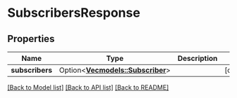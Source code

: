 # SubscribersResponse

## Properties

Name | Type | Description | Notes
------------ | ------------- | ------------- | -------------
**subscribers** | Option<[**Vec<models::Subscriber>**](Subscriber.md)> |  | [optional]

[[Back to Model list]](../README.md#documentation-for-models) [[Back to API list]](../README.md#documentation-for-api-endpoints) [[Back to README]](../README.md)


